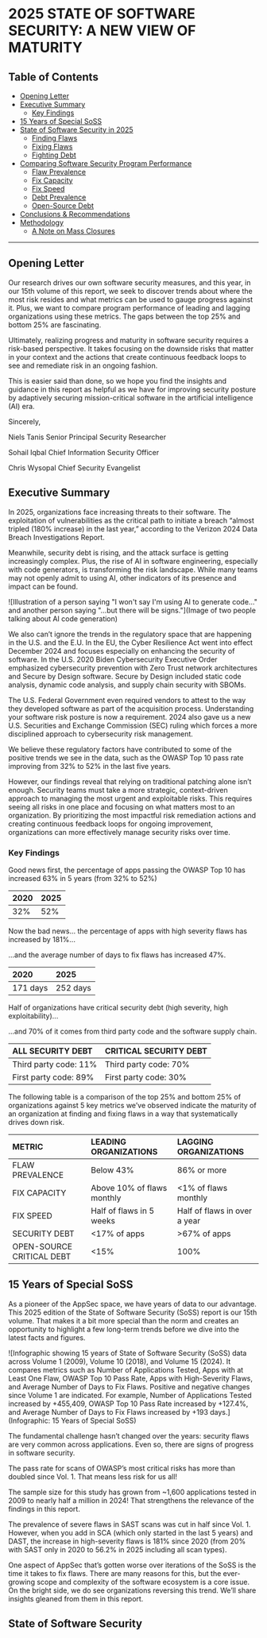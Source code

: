 # 2025 STATE OF SOFTWARE SECURITY: A NEW VIEW OF MATURITY

## Table of Contents
- [Opening Letter](#opening-letter)
- [Executive Summary](#executive-summary)
  - [Key Findings](#key-findings)
- [15 Years of Special SoSS](#15-years-of-special-soss)
- [State of Software Security in 2025](#state-of-software-security-in-2025)
  - [Finding Flaws](#finding-flaws)
  - [Fixing Flaws](#fixing-flaws)
  - [Fighting Debt](#fighting-debt)
- [Comparing Software Security Program Performance](#comparing-software-security-program-performance)
  - [Flaw Prevalence](#flaw-prevalence)
  - [Fix Capacity](#fix-capacity)
  - [Fix Speed](#fix-speed)
  - [Debt Prevalence](#debt-prevalence)
  - [Open-Source Debt](#open-source-debt)
- [Conclusions & Recommendations](#conclusions-and-recommendations)
- [Methodology](#methodology)
  - [A Note on Mass Closures](#a-note-on-mass-closures)

---

## Opening Letter

Our research drives our own software security measures, and this year, in our 15th volume of this report, we seek to discover trends about where the most risk resides and what metrics can be used to gauge progress against it. Plus, we want to compare program performance of leading and lagging organizations using these metrics. The gaps between the top 25% and bottom 25% are fascinating.

Ultimately, realizing progress and maturity in software security requires a risk-based perspective. It takes focusing on the downside risks that matter in your context and the actions that create continuous feedback loops to see and remediate risk in an ongoing fashion.

This is easier said than done, so we hope you find the insights and guidance in this report as helpful as we have for improving security posture by adaptively securing mission-critical software in the artificial intelligence (AI) era.

Sincerely,

Niels Tanis
Senior Principal
Security Researcher

Sohail Iqbal
Chief Information
Security Officer

Chris Wysopal
Chief Security
Evangelist

## Executive Summary

In 2025, organizations face increasing threats to their software. The exploitation of vulnerabilities as the critical path to initiate a breach “almost tripled (180% increase) in the last year,” according to the Verizon 2024 Data Breach Investigations Report.

Meanwhile, security debt is rising, and the attack surface is getting increasingly complex. Plus, the rise of AI in software engineering, especially with code generators, is transforming the risk landscape. While many teams may not openly admit to using AI, other indicators of its presence and impact can be found.

![Illustration of a person saying "I won't say I'm using AI to generate code…" and another person saying "…but there will be signs."](Image of two people talking about AI code generation)

We also can’t ignore the trends in the regulatory space that are happening in the U.S. and the E.U. In the EU, the Cyber Resilience Act went into effect December 2024 and focuses especially on enhancing the security of software. In the U.S. 2020 Biden Cybersecurity Executive Order emphasized cybersecurity prevention with Zero Trust network architectures and Secure by Design software. Secure by Design included static code analysis, dynamic code analysis, and supply chain security with SBOMs.

The U.S. Federal Government even required vendors to attest to the way they developed software as part of the acquisition process. Understanding your software risk posture is now a requirement. 2024 also gave us a new U.S. Securities and Exchange Commission (SEC) ruling which forces a more disciplined approach to cybersecurity risk management.

We believe these regulatory factors have contributed to some of the positive trends we see in the data, such as the OWASP Top 10 pass rate improving from 32% to 52% in the last five years.

However, our findings reveal that relying on traditional patching alone isn’t enough. Security teams must take a more strategic, context-driven approach to managing the most urgent and exploitable risks. This requires seeing all risks in one place and focusing on what matters most to an organization. By prioritizing the most impactful risk remediation actions and creating continuous feedback loops for ongoing improvement, organizations can more effectively manage security risks over time.

### Key Findings

Good news first, the percentage of apps passing the OWASP Top 10 has increased 63% in 5 years (from 32% to 52%)

| 2020 | 2025 |
| :--- | :--- |
| 32%  | 52%  |

Now the bad news... the percentage of apps with high severity flaws has increased by 181%...

...and the average number of days to fix flaws has increased 47%.

| 2020    | 2025    |
| :------ | :------ |
| 171 days | 252 days |

Half of organizations have critical security debt (high severity, high exploitability)...

...and 70% of it comes from third party code and the software supply chain.

| ALL SECURITY DEBT | CRITICAL SECURITY DEBT |
| :---------------- | :--------------------- |
| Third party code: 11% | Third party code: 70%  |
| First party code: 89% | First party code: 30%  |

The following table is a comparison of the top 25% and bottom 25% of organizations against 5 key metrics we’ve observed indicate the maturity of an organization at finding and fixing flaws in a way that systematically drives down risk.

| METRIC                  | LEADING ORGANIZATIONS | LAGGING ORGANIZATIONS |
| :---------------------- | :-------------------- | :-------------------- |
| FLAW PREVALENCE         | Below 43%             | 86% or more           |
| FIX CAPACITY            | Above 10% of flaws monthly | <1% of flaws monthly  |
| FIX SPEED               | Half of flaws in 5 weeks | Half of flaws in over a year |
| SECURITY DEBT           | <17% of apps          | >67% of apps          |
| OPEN-SOURCE CRITICAL DEBT | <15%                  | 100%                  |

## 15 Years of Special SoSS

As a pioneer of the AppSec space, we have years of data to our advantage. This 2025 edition of the State of Software Security (SoSS) report is our 15th volume. That makes it a bit more special than the norm and creates an opportunity to highlight a few long-term trends before we dive into the latest facts and figures.

![Infographic showing 15 years of State of Software Security (SoSS) data across Volume 1 (2009), Volume 10 (2018), and Volume 15 (2024). It compares metrics such as Number of Applications Tested, Apps with at Least One Flaw, OWASP Top 10 Pass Rate, Apps with High-Severity Flaws, and Average Number of Days to Fix Flaws. Positive and negative changes since Volume 1 are indicated. For example, Number of Applications Tested increased by +455,409, OWASP Top 10 Pass Rate increased by +127.4%, and Average Number of Days to Fix Flaws increased by +193 days.](Infographic: 15 Years of Special SoSS)

The fundamental challenge hasn’t changed over the years: security flaws are very common across applications. Even so, there are signs of progress in software security.

The pass rate for scans of OWASP’s most critical risks has more than doubled since Vol. 1. That means less risk for us all!

The sample size for this study has grown from ~1,600 applications tested in 2009 to nearly half a million in 2024! That strengthens the relevance of the findings in this report.

The prevalence of severe flaws in SAST scans was cut in half since Vol. 1. However, when you add in SCA (which only started in the last 5 years) and DAST, the increase in high-severity flaws is 181% since 2020 (from 20% with SAST only in 2020 to 56.2% in 2025 including all scan types).

One aspect of AppSec that’s gotten worse over iterations of the SoSS is the time it takes to fix flaws. There are many reasons for this, but the ever-growing scope and complexity of the software ecosystem is a core issue. On the bright side, we do see organizations reversing this trend. We’ll share insights gleaned from them in this report.

[^1]: All statistics in this 15-year retrospective are based on static analysis (SAST) scans only because that’s consistent with early versions of the SoSS. You’ll see that the “State of” section shows some very different results from the latest data drawn from all SAST, dynamic analysis (DAST), and software composition analysis (SCA) scans (e.g., 56% of apps have high-severity flaws). Combined stats from all scan types is the norm for this report unless otherwise noted.

## State of Software Security